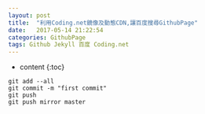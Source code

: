 ```yaml
---
layout: post
title:  "利用Coding.net鏡像及動態CDN,讓百度搜尋GithubPage"
date:   2017-05-14 21:22:54
categories: GithubPage
tags: Github Jekyll 百度 Coding.net
---
```


* content
{:toc}


<!-- more -->
```
git add --all
git commit -m "first commit"
git push
git push mirror master
```
